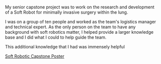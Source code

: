 My senior capstone project was to work on the research and development of a Soft Robot for minimally invasive surgery within the lung.

I was on a group of ten people and worked as the team's logistics manager and technical expert. As the only person on the team to have any background with soft robotics matter, I helped provide a larger knowledge base and I did what I could to help guide the team.

This additional knowledge that I had was immensely helpful 


[Soft Robotic Capstone Poster](CapstonePoster.html)

